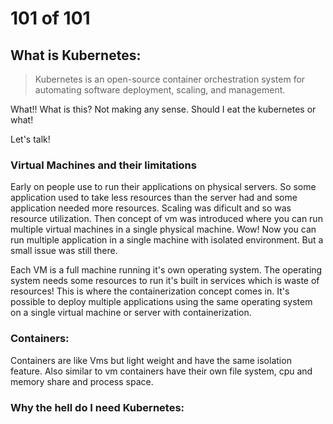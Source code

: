 # 101 of 101

## What is Kubernetes:
> Kubernetes is an open-source container orchestration system for automating software deployment, scaling, and management.

What!! What is this? Not making any sense. Should I eat the kubernetes or what!

Let's talk!

### Virtual Machines and their limitations
Early on people use to run their applications on physical servers. So some application used to take less resources than the server had and some application needed more resources. Scaling was dificult and so was resource utilization. Then concept of vm was introduced where you can run multiple virtual machines in a single physical machine. 
Wow! Now you can run multiple application in a single machine with isolated environment. But a small issue was still there. 

Each VM is a full machine running it's own operating system. The operating system needs some resources to run it's built in services which is waste of resources!
This is where the containerization concept comes in. It's possible to deploy multiple applications using the same operating system on a single virtual machine or server with containerization.

### Containers:
Containers are like Vms but light weight and have the same isolation feature. Also similar to vm containers have their own file system, cpu and memory share and process space.

### Why the hell do I need Kubernetes:
